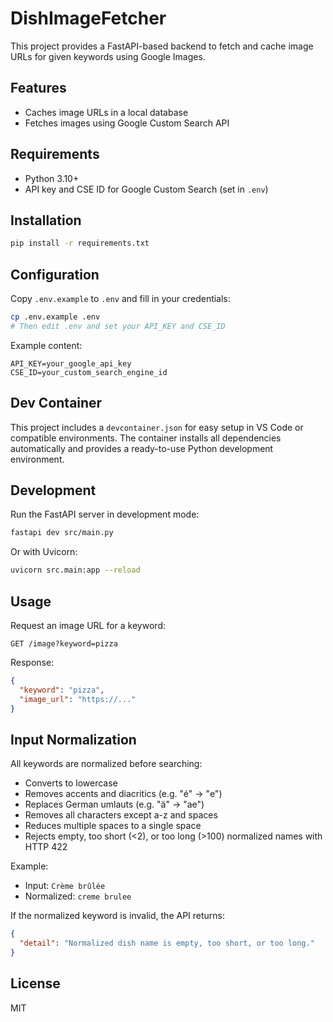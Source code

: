 # DishImageFetcher

This project provides a FastAPI-based backend to fetch and cache image URLs for given keywords using Google Images.

## Features
- Caches image URLs in a local database
- Fetches images using Google Custom Search API

## Requirements
- Python 3.10+
- API key and CSE ID for Google Custom Search (set in `.env`)

## Installation
```bash
pip install -r requirements.txt
```

## Configuration
Copy `.env.example` to `.env` and fill in your credentials:
```bash
cp .env.example .env
# Then edit .env and set your API_KEY and CSE_ID
```

Example content:
```
API_KEY=your_google_api_key
CSE_ID=your_custom_search_engine_id
```

## Dev Container
This project includes a `devcontainer.json` for easy setup in VS Code or compatible environments. The container installs all dependencies automatically and provides a ready-to-use Python development environment.

## Development
Run the FastAPI server in development mode:
```bash
fastapi dev src/main.py
```
Or with Uvicorn:
```bash
uvicorn src.main:app --reload
```

## Usage
Request an image URL for a keyword:
```
GET /image?keyword=pizza
```
Response:
```json
{
  "keyword": "pizza",
  "image_url": "https://..."
}
```

## Input Normalization
All keywords are normalized before searching:
- Converts to lowercase
- Removes accents and diacritics (e.g. "é" → "e")
- Replaces German umlauts (e.g. "ä" → "ae")
- Removes all characters except a-z and spaces
- Reduces multiple spaces to a single space
- Rejects empty, too short (<2), or too long (>100) normalized names with HTTP 422

Example:
- Input: `Crème brûlée`
- Normalized: `creme brulee`

If the normalized keyword is invalid, the API returns:
```json
{
  "detail": "Normalized dish name is empty, too short, or too long."
}
```

## License
MIT
